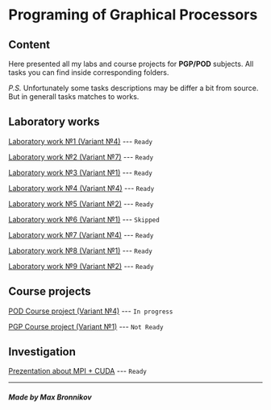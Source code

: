 # Programing of Graphical Processors

## Content

Here presented all my labs and course projects for **PGP/POD** subjects. All tasks you can find inside corresponding folders.

*P.S.* Unfortunately some tasks descriptions may be differ a bit from source. But in generall tasks matches to works.

## Laboratory works

[Laboratory work №1 (Variant №4)](lab1) --- `Ready`

[Laboratory work №2 (Variant №7)](lab2) --- `Ready`

[Laboratory work №3 (Variant №1)](lab3) --- `Ready`

[Laboratory work №4 (Variant №4)](lab4) --- `Ready`

[Laboratory work №5 (Variant №2)](lab5) --- `Ready`

[Laboratory work №6 (Variant №1)](lab6) --- `Skipped`

[Laboratory work №7 (Variant №4)](lab7) --- `Ready`

[Laboratory work №8 (Variant №1)](lab8) --- `Ready`

[Laboratory work №9 (Variant №2)](lab9) --- `Ready`

## Course projects

[POD Course project (Variant №4)](KP_POD) --- `In progress`

[PGP Course project (Variant №1)](KP_PGP) --- `Not Ready`

## Investigation

[Prezentation about MPI + CUDA](prezentation.odp) --- `Ready`

-----------------------------

##### Made by Max Bronnikov
